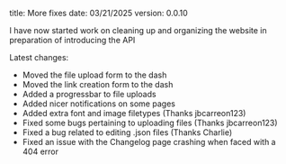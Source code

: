 title: More fixes
date: 03/21/2025
version: 0.0.10

I have now started work on cleaning up and organizing the website in preparation of introducing the API

Latest changes:

- Moved the file upload form to the dash
- Moved the link creation form to the dash
- Added a progressbar to file uploads
- Added nicer notifications on some pages
- Added extra font and image filetypes (Thanks jbcarreon123)
- Fixed some bugs pertaining to uploading files (Thanks jbcarreon123)
- Fixed a bug related to editing .json files (Thanks Charlie)
- Fixed an issue with the Changelog page crashing when faced with a 404 error